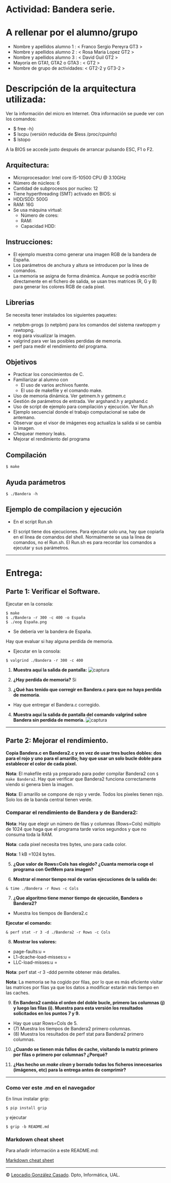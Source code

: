 # Actividad: Bandera serie.

# A rellenar por el alumno/grupo
 * Nombre y apellidos alumno 1   : < Franco Sergio Pereyra GT3 >
 * Nombre y apellidos alumno 2   : < Rosa Maria Lopez GT2 >
 * Nombre y apellidos alumno 3   : < David Guil GT2 >
 * Mayoría en GTA1, GTA2 o GTA3  : < GT2 >
 * Nombre de grupo de actividades: < GT2-2 y GT3-2 >


# Descripción de la arquitectura utilizada:
Ver la información del micro en Internet. Otra información se puede ver con los comandos:
  * $ free -h}
  * $ lscpu  (versión reducida de $less /proc/cpuinfo)
  * $ lstopo

A la BIOS se accede justo después de arrancar pulsando ESC, F1 o F2.

## Arquitectura: 
  * Microprocesador: Intel core I5-10500 CPU @ 3.10GHz
  * Número de núcleos: 6
  * Cantidad de subprocesos por nucleo: 12
  * Tiene hyperthreading (SMT) activado en BIOS: si
  * HDD/SDD: 500G
  * RAM: 16G
  * Se usa máquina virtual:
    - Número de cores:
    - RAM: 
    - Capacidad HDD: 

## Instrucciones:
 * El ejemplo muestra como generar una imagen RGB de la bandera de España.
 * Los parámetros de anchura y altura se introducen por la línea de comandos.
 * La memoria se asigna de forma dinámica. Aunque se podría escribir directamente en el fichero de salida, se usan tres matrices (R, G y B) para generar los colores RGB de cada pixel.

## Librerias
Se necesita tener instalados los siguientes paquetes:
 * netpbm-progs (o netpbm) para los comandos del sistema rawtoppm y rawtopng.
 * eog para visualizar la imagen.
 * valgrind para ver las posibles perdidas de memoria.
 * perf para medir el rendimiento del programa.

## Objetivos
 * Practicar los conocimientos de C.
 * Familiarizar al alumno con 
    - El uso de varios archivos fuente. 
    - El uso de makefile y el comando make.
  * Uso de memoria dinámica. Ver getmem.h y getmem.c
  * Gestión de parámetros de entrada. Ver argshand.h y argshand.c
  * Uso de script de ejemplo para compilación y ejecución. Ver Run.sh
  * Ejemplo secuencial donde el trabajo computacional se sabe de antemano.
  * Observar que el visor de imágenes eog actualiza la salida si se cambia la imagen.
  * Chequear memory leaks.
  * Mejorar el rendimiento del programa

## Compilación

```console 
$ make 
```

## Ayuda parámetros 
```console
$ ./Bandera -h
```

## Ejemplo de compilacion y ejecución
 * En el script Run.sh

 * El script tiene dos ejecuciones. Para ejecutar solo una, hay que copiarla en el línea de comandos del shell. Normalmente se usa la línea de comandos, no el Run.sh. El Run.sh es para recordar los comandos a ejecutar y sus parámetros.

- - - 

# Entrega: 

## Parte 1: Verificar el Software.

Ejecutar en la consola:
```console 
$ make 
$ ./Bandera -r 300 -c 400 -o España
$ ./eog España.png
```
* Se debería ver la bandera de España.

Hay que evaluar si hay alguna perdida de memoria. 
* Ejecutar en la consola:
```console 
$ valgrind ./Bandera -r 300 -c 400
```
1. **Muestra aquí la salida de pantalla:**
![captura](img/captura.png)

2. **¿Hay perdida de memoria?**
	Si
	
3. **¿Qué has tenido que corregir en Bandera.c para que no haya perdida de memoria**. 
* Hay que entregar el Bandera.c corregido. 

4. **Muestra aquí la salida de pantalla del comando valgrind sobre Bandera sin perdida de memoria.**
![captura](img/captura2.png)
- - - 
## Parte 2: Mejorar el rendimiento.

**Copia Bandera.c en Bandera2.c y en vez de usar tres bucles dobles: dos para el rojo y uno para el amarillo; hay que usar un solo bucle doble para establecer el color de cada pixel.** 

**Nota**: El makefile está ya preparado para poder compilar  Bandera2 con `$ make Bandera2`. Hay que verificar que Bandera2 funciona correctamente viendo si genera bien la imagen. 

**Nota**: El amarillo se compone de rojo y verde. Todos los pixeles tienen rojo. Solo los de la banda central tienen verde.

### Comparar el rendimiento de Bandera y de Bandera2:

**Nota**: Hay que elegir un número de filas y columnas (Rows=Cols) múltiplo de 1024 que haga que el programa tarde varios segundos y que no consuma toda la RAM.

**Nota**: cada pixel necesita tres bytes, uno para cada color.

**Nota**: 1 kB =1024 bytes.

5. **¿Que valor de Rows=Cols has elegido? ¿Cuanta memoria coge el programa con GetMem para imagen?** 

6. **Mostrar el menor tiempo real de varias ejecuciones de la salida de:**
```console 
& time ./Bandera -r Rows -c Cols
```

7. **¿Que algoritmo tiene menor tiempo de ejecución, Bandera o Bandera2?**
* Muestra los tiempos de Bandera2.c

**Ejecutar el comando:**
```console 
& perf stat -r 3 -d ./Bandera2 -r Rows -c Cols
```

8. **Mostrar los valores:** 
 * page-faults:u = 
 * L1-dcache-load-misses:u =
 * LLC-load-misses:u =

**Nota**: perf stat -r 3 -ddd permite obtener más detalles.

**Nota**: La memoria se ha cogido por filas, por lo que es más eficiente visitar las matrices por filas ya que los datos a modificar estarán más tiempo en las caches. 

9. **En Bandera2 cambia el orden del doble bucle, primero las columnas (j) y luego las filas (i). Muestra para esta versión los resultados solicitados en los puntos 7 y 9.**
 * Hay que usar Rows=Cols de 5.
 * (7) Muestra los tiempos de Bandera2 primero columnas.
 * (8) Muestra los resultados de perf stat para Bandera2 primero columnas.

10. **¿Cuando se tienen más fallos de cache, visitando la matriz primero por filas o primero por columnas? ¿Porqué?** 

11. **¿Has hecho un *make clean* y borrado todas los ficheros innecesarios (imágenes, etc) para la entrega antes de comprimir?**

- - - 
### Como ver este .md en el navegador
En linux instalar grip:

```console 
$ pip install grip 
```

y ejecutar
```console
$ grip -b README.md
```

### Markdown cheat sheet

Para añadir información a este README.md:

[Markdown cheat sheet](https://www.markdownguide.org/cheat-sheet/)

- - -

&copy; [Leocadio González Casado](https://sites.google.com/ual.es/leo). Dpto, Informática, UAL.
